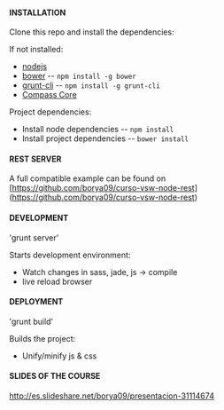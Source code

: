 #### INSTALLATION
Clone this repo and install the dependencies:

If not installed:

* [nodejs](http://nodejs.org/)
* [bower](http://bower.io/) -- `npm install -g bower`
* [grunt-cli](http://gruntjs.com/getting-started) -- `npm install -g grunt-cli`
* [Compass Core](http://compass-style.org/install/)



Project dependencies:

* Install node dependencies -- `npm install`
* Install project dependencies -- `bower install`


#### REST SERVER

A full compatible example can be found on [https://github.com/borya09/curso-vsw-node-rest] (https://github.com/borya09/curso-vsw-node-rest)


#### DEVELOPMENT

'grunt server'

Starts development environment:
* Watch changes in sass, jade, js -> compile
* live reload browser


#### DEPLOYMENT

'grunt build'

Builds the project:
* Unify/minify js & css



#### SLIDES OF THE COURSE

http://es.slideshare.net/borya09/presentacion-31114674